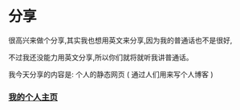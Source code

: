 # 分享

很高兴来做个分享,其实我也想用英文来分享,因为我的普通话也不是很好,

不过我还没能力用英文分享,所以你们就将就听我讲普通话。

  我今天分享的内容是: 个人的静态网页 ( 通过人们用来写个人博客 )

### [我的个人主页](https://raymond-hong.github.io)